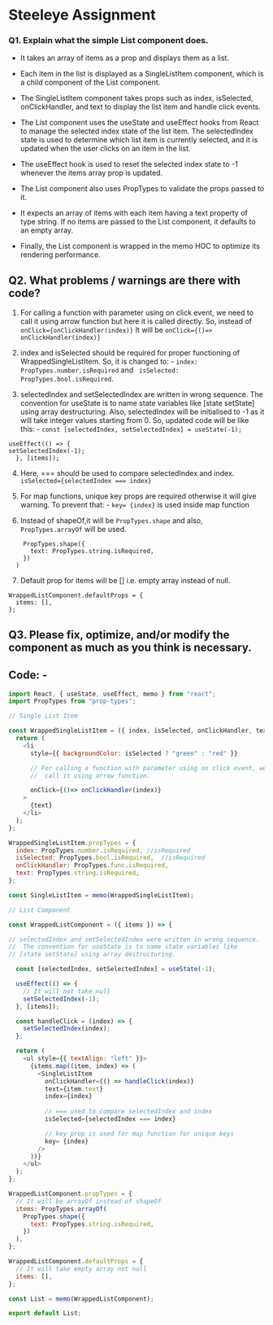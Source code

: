 
# Steeleye Assignment




### Q1. Explain what the simple List component does.

- It takes an array of items as a prop and displays them as a list. 
- Each item in the list is displayed as a SingleListItem component, which is a child component of the List component.
-  The SingleListItem component takes props such as index, isSelected, onClickHandler, and text to display the list item and handle click events.
- The List component uses the useState and useEffect hooks from React to manage the selected index state of the list item. The selectedIndex state is used to determine which list item is currently selected, and it is updated when the user clicks on an item in the list.
- The useEffect hook is used to reset the selected index state to -1 whenever the items array prop is updated.

- The List component also uses PropTypes to validate the props passed to it. 
- It expects an array of items with each item having a text property of type string. If no items are passed to the List component, it defaults to an empty array.
- Finally, the List component is wrapped in the memo HOC to optimize its rendering performance.


## Q2. What problems / warnings are there with code?

1.  For calling a function with parameter using on click event, we need to call it using arrow function but here it is called directly.
So, instead of ```onClick={onClickHandler(index)}```
It will be ```onClick={()=> onClickHandler(index)}```

2. index and isSelected should be required for proper functioning of WrappedSingleListItem. So, it is changed to: -
  ```index: PropTypes.number.isRequired``` and  ``` isSelected: PropTypes.bool.isRequired```.

3. selectedIndex and setSelectedIndex are written in wrong sequence. The convention for useState is to name state variables like [state setState] using array destructuring. Also, selectedIndex will be initialised to -1 as it will take integer values starting from 0. So, updated code will be like this: -
```const [selectedIndex, setSelectedIndex] = useState(-1);```
```
useEffect(() => {
setSelectedIndex(-1);
  }, [items]);
  ```

4. Here, === should be used to compare selectedIndex and index.
 ```isSelected={selectedIndex === index}```

5. For map functions, unique key props are required otherwise it will give warning. To prevent that: - 
```key= {index}``` is used inside map function

6. Instead of shapeOf,it will be ```PropTypes.shape``` and also, ```PropTypes.arrayOf``` will be used.

```items: PropTypes.arrayOf(
    PropTypes.shape({
      text: PropTypes.string.isRequired,
    })
  )
  ```

7. Default prop for items will be [] i.e. empty array instead of null.
```
WrappedListComponent.defaultProps = {
  items: [],
};
```


## Q3. Please fix, optimize, and/or modify the component as much as you think is necessary.
## Code: -

```javascript
import React, { useState, useEffect, memo } from "react";
import PropTypes from "prop-types";

// Single List Item

const WrappedSingleListItem = ({ index, isSelected, onClickHandler, text }) => {
  return (
    <li
      style={{ backgroundColor: isSelected ? "green" : "red" }}

      // For calling a function with parameter using on click event, we need to
      //  call it using arrow function.

      onClick={()=> onClickHandler(index)}
    >
      {text}
    </li>
  );
};

WrappedSingleListItem.propTypes = {
  index: PropTypes.number.isRequired, //isRequired
  isSelected: PropTypes.bool.isRequired,  //isRequired
  onClickHandler: PropTypes.func.isRequired,
  text: PropTypes.string.isRequired,
};

const SingleListItem = memo(WrappedSingleListItem);

// List Component

const WrappedListComponent = ({ items }) => {

// selectedIndex and setSelectedIndex were written in wrong sequence.
//  The convention for useState is to name state variables like 
// [state setState] using array destructuring.

  const [selectedIndex, setSelectedIndex] = useState(-1);

  useEffect(() => {
    // It will not take null
    setSelectedIndex(-1);
  }, [items]);

  const handleClick = (index) => {
    setSelectedIndex(index);
  };

  return (
    <ul style={{ textAlign: "left" }}>
      {items.map((item, index) => (
        <SingleListItem
          onClickHandler={() => handleClick(index)}
          text={item.text}
          index={index}
          
          // === used to compare selectedIndex and index
          isSelected={selectedIndex === index}

          // key prop is used for map function for unique keys
          key= {index}  
        />
      ))}
    </ul>
  );
};

WrappedListComponent.propTypes = {
  // It will be arrayOf instead of shapeOf
  items: PropTypes.arrayOf(
    PropTypes.shape({
      text: PropTypes.string.isRequired,
    })
  ),
};

WrappedListComponent.defaultProps = {
  // It will take empty array not null
  items: [],
};

const List = memo(WrappedListComponent);

export default List;
```